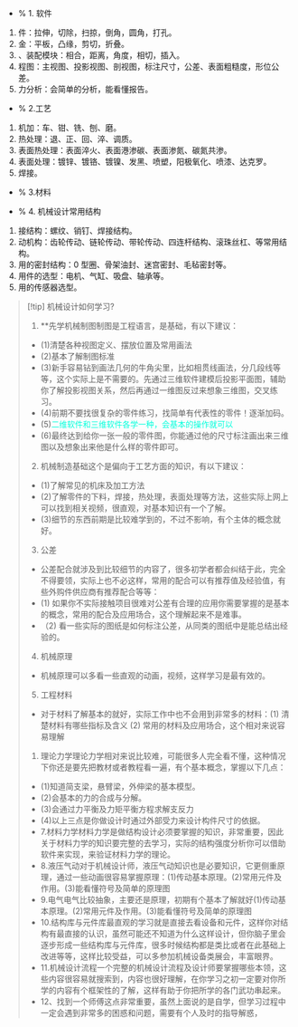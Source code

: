 - % 1. 软件 
1. 件：拉伸，切除，扫掠，倒角，圆角，打孔。 
2. 金：平板，凸缘，剪切，折叠。
3. 、装配模块：相合，距离，角度，相切，插入。 
4. 程图：主视图、投影视图、剖视图，标注尺寸，公差、表面粗糙度，形位公差。 
5. 力分析：会简单的分析，能看懂报告。
- % 2.工艺
1. 机加：车、钳、铣、刨、磨。 
2. 热处理：退、正、回、淬、调质。
3. 表面热处理：表面淬火、表面港渗碳、表面渗氮、碳氮共渗。
4. 表面处理：镀锌、镀铬、镀镍、发黑、喷塑，阳极氧化、喷漆、达克罗。
5. 焊接。
- % 3.材料

 - % 4. 机械设计常用结构 
1. 接结构：螺纹、销钉、焊接结构。 
2. 动机构：齿轮传动、链轮传动、带轮传动、四连杆结构、滚珠丝杠、等常用结构。 
3. 用的密封结构：0 型圈、骨架油封、迷宫密封、毛毡密封等。 
4. 用件的选型：电机、气缸、吸盘、轴承等。 
5. 用的传感器选型。

> [!tip]  机械设计如何学习?
> 1.  **先学机械制图制图是工程语言，是基础，有以下建议：
> 	- (1)清楚各种视图定义、摆放位置及常用画法
> 	- (2)基本了解制图标准
> 	- (3)新手容易钻到画法几何的牛角尖里，比如相贯线画法，分几段线等等，这个实际上是不需要的。先通过三维软件建模后投影平面图，辅助你了解投影视图关系，然后再通过一维图反过来想象三维图，交叉练习。
> 	- (4)前期不要找很复杂的零件练习，找简单有代表性的零件！逐渐加码。
> 	- (5)<font color="#00ffdc">二维软件和三维软件各学一种，会基本的操作就可以</font>
> 	-  (6)最终达到给你一张一般的零件图，你能通过他的尺寸标注画出来三维图以及想象出来他是什么样的零件即可。
> 2. 机械制造基础这个是偏向于工艺方面的知识，有以下建议：
> 	- (1)了解常见的机床及加工方法
> 	- (2)了解零件的下料，焊接，热处理，表面处理等方法，这些实际上网上可以找到相关视频，很直观，对基本知识有一个了解。
> 	- (3)细节的东西前期是比较难学到的，不过不影响，有个主体的概念就好。
> 3.  公差
> - 公差配合就涉及到比较细节的内容了，很多初学者都会纠结于此，完全不得要领，实际上也不必这样，常用的配合可以有推荐值及经验值，有些外购件供应商有推荐配合等等：
> - (1) 如果你不实际接触项目很难对公差有合理的应用你需要掌握的是基本的概念，常用的配合及应用场合，这个理解起来不是难事。 
> - （2) 看一些实际的图纸是如何标注公差，从同类的图纸中是能总结出经验的。 
> 4. 机械原理
> 	- 机械原理可以多看一些直观的动画，视频，这样学习是最有效的。
> 5. 工程材料
> - 对于材料了解基本的就好，实际工作中也不会用到非常多的材料：(1) 清楚材料有哪些指标及含义 (2) 常用的材料及应用场合，这个相对来说容易理解
> 1. 理论力学理论力学相对来说比较难，可能很多人完全看不懂，这种情况下你还是要先把教材或者教程看一遍，有个基本概念，掌握以下几点：
> - (1)知道简支梁，悬臂梁，外伸梁的基本模型。
> - (2)会基本的力的合成与分解。
> - (3)会通过力平衡及力矩平衡方程求解支反力
> - (4)以上三点是你做设计时通过外部受力来设计构件尺寸的依据。
> - 7.材料力学材料力学是做结构设计必须要掌握的知识，非常重要，因此关于材料力学的知识要完整的去学习，实际的结构强度分析你可以借助软件来实现，来验证材料力学的理论。
> - 8.液压气动对于机械设计师，液压气动知识也是必要知识，它更侧重原理，通过一些动画很容易掌握原理：(1)传动基本原理。(2)常用元件及作用。(3)能看懂符号及简单的原理图
> - 9.电气电气比较抽象，主要还是原理，初期有个基本了解就好(1)传动基本原理。(2)常用元件及作用。(3)能看懂符号及简单的原理图 
> - 10.结构库与元件库最直观的学习就是直接去看设备和元件，这样你对结构有最直接的认识，虽然可能还不知道为什么这样设计，但你脑子里会逐步形成一些结构库与元件库，很多时候结构都是类比或者在此基础上改进等等，这样比较受益，可以多参加机械设备类展会，丰富眼界。
> - 11.机械设计流程一个完整的机械设计流程及设计师要掌握哪些本领，这些内容很容易就搜索到，内容也很好理解，在你学习之初一定要对你所学的内容有个框架性的了解，这样有助于你把所学的各门武功串起来。
> - 12、找到一个师傅这点非常重要，虽然上面说的是自学，但学习过程中一定会遇到非常多的困惑和问题，需要有个人及时的指导解惑，